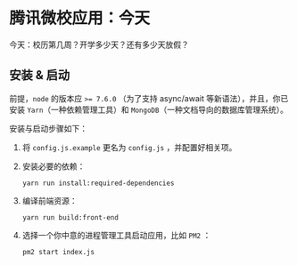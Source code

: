 # 腾讯微校应用：今天

今天：校历第几周？开学多少天？还有多少天放假？

## 安装 & 启动

前提，`node` 的版本应 `>= 7.6.0` （为了支持 async/await 等新语法），并且，你已安装 `Yarn`（一种依赖管理工具）和 `MongoDB`（一种文档导向的数据库管理系统）。

安装与启动步骤如下：

1. 将 `config.js.example` 更名为 `config.js` ，并配置好相关项。

2. 安装必要的依赖：

    ```shell
    yarn run install:required-dependencies
    ```

3. 编译前端资源：
    ```shell
    yarn run build:front-end
    ```

4. 选择一个你中意的进程管理工具启动应用，比如 `PM2` ：
    ```shell
    pm2 start index.js
    ```
